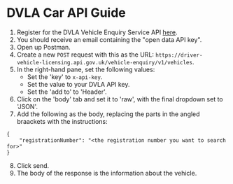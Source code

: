# DVLA Car API Guide

1. Register for the DVLA Vehicle Enquiry Service API [here](https://register-for-ves.driver-vehicle-licensing.api.gov.uk/).
2. You should receive an email containing the "open data API key".
3. Open up Postman.
4. Create a new `POST` request with this as the URL: `https://driver-vehicle-licensing.api.gov.uk/vehicle-enquiry/v1/vehicles`.
5. In the right-hand pane, set the following values:
    - Set the 'key' to `x-api-key`.
    - Set the value to your DVLA API key.
    - Set the 'add to' to 'Header'.
6. Click on the 'body' tab and set it to 'raw', with the final dropdown set to 'JSON'.
7. Add the following as the body, replacing the parts in the angled braackets with the instructions:

```
{
    "registrationNumber": "<the registration number you want to search for>"
}
```

8. Click send.
9. The body of the response is the information about the vehicle.
